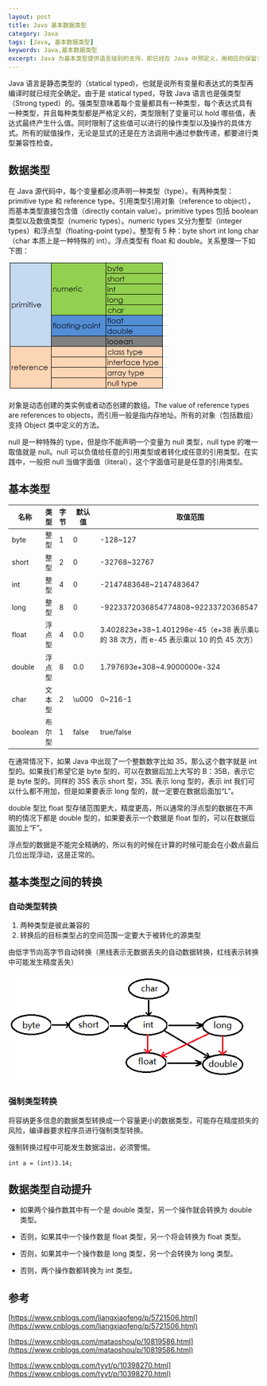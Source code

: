 ```yaml
---
layout: post
title: Java 基本数据类型
category: Java
tags: [Java, 基本数据类型]
keywords: Java,基本数据类型
excerpt: Java 为基本类型提供语言级别的支持，即已经在 Java 中预定义，用相应的保留关键字表示。基本类型是单个值，而不是复杂的对象，基本类型不是面向对象的，主要出去效率方面的考虑，但是同时也提供基本类型的对象版本，即基本类型的包装器（wrapper）。
---
```


Java 语言是静态类型的（statical typed)，也就是说所有变量和表达式的类型再编译时就已经完全确定。由于是 statical typed，导致 Java 语言也是强类型（Strong typed）的。强类型意味着每个变量都具有一种类型，每个表达式具有一种类型，并且每种类型都是严格定义的，类型限制了变量可以 hold 哪些值，表达式最终产生什么值。同时限制了这些值可以进行的操作类型以及操作的具体方式。所有的赋值操作，无论是显式的还是在方法调用中通过参数传递，都要进行类型兼容性检查。

## 数据类型

在 Java 源代码中，每个变量都必须声明一种类型（type）。有两种类型：primitive type 和 reference type。引用类型引用对象（reference to object），而基本类型直接包含值（directly contain value）。primitive types 包括 boolean 类型以及数值类型（numeric types）。numeric types 又分为整型（integer types）和浮点型（floating-point type）。整型有 5 种：byte short int long char（char 本质上是一种特殊的 int）。浮点类型有 float 和 double。关系整理一下如下图：

![](/assets/images/2020/Java_Data_Types.png)

对象是动态创建的类实例或者动态创建的数组。The value of reference types are references to objects，而引用一般是指内存地址。所有的对象（包括数组）支持 Object 类中定义的方法。

null 是一种特殊的 type，但是你不能声明一个变量为 null 类型，null type 的唯一取值就是 null。null 可以负值给任意的引用类型或者转化成任意的引用类型。在实践中，一般把 null 当做字面值（literal），这个字面值可是是任意的引用类型。

## 基本类型

| 名称 | 类型 | 字节 | 默认值 | 取值范围 |
| ---- | ---- | ---- | ---- | ---- |
| byte | 整型 | 1 | 0 | -128~127 |
| short | 整型 | 2 | 0 | -32768~32767 |
| int | 整型 | 4 | 0 | -2147483648~2147483647 |
| long | 整型 | 8 | 0 | -9223372036854774808~9223372036854774807 |
| float | 浮点型 | 4 | 0.0 | 3.402823e+38~1.401298e-45（e+38 表示乘以 10 的 38 次方，而 e-45 表示乘以 10 的负 45 次方）|
| double | 浮点型 | 8 | 0.0 | 1.797693e+308~4.9000000e-324 |
| char | 文本型 | 2 | \u000 | 0~216-1 |
| boolean | 布尔型 | 1 | false | true/false |

在通常情况下，如果 Java 中出现了一个整数数字比如 35，那么这个数字就是 int 型的。如果我们希望它是 byte 型的，可以在数据后加上大写的 B：35B，表示它是 byte 型的。同样的 35S 表示 short 型，35L 表示 long 型的，表示 int 我们可以什么都不用加，但是如果要表示 long 型的，就一定要在数据后面加“L”。

double 型比 float 型存储范围更大，精度更高，所以通常的浮点型的数据在不声明的情况下都是 double 型的，如果要表示一个数据是 float 型的，可以在数据后面加上“F”。

浮点型的数据是不能完全精确的，所以有的时候在计算的时候可能会在小数点最后几位出现浮动，这是正常的。

## 基本类型之间的转换

### 自动类型转换

1. 两种类型是彼此兼容的
2. 转换后的目标类型占的空间范围一定要大于被转化的源类型

由低字节向高字节自动转换（黑线表示无数据丢失的自动数据转换，红线表示转换中可能发生精度丢失）

![](/assets/images/2020/Java_Primitive_Types_Conversion.png)

### 强制类型转换

将容纳更多信息的数据类型转换成一个容量更小的数据类型，可能存在精度损失的风险，编译器要求程序员进行强制类型转换。

强制转换过程中可能发生数据溢出，必须警惕。

```
int a = (int)3.14;
```

## 数据类型自动提升

* 如果两个操作数其中有一个是 double 类型，另一个操作就会转换为 double 类型。

* 否则，如果其中一个操作数是 float 类型，另一个将会转换为 float 类型。

* 否则，如果其中一个操作数是 long 类型，另一个会转换为 long 类型。

* 否则，两个操作数都转换为 int 类型。

## 参考

[https://www.cnblogs.com/liangxiaofeng/p/5721506.html](https://www.cnblogs.com/liangxiaofeng/p/5721506.html)

[https://www.cnblogs.com/mataoshou/p/10819586.html](https://www.cnblogs.com/mataoshou/p/10819586.html)

[https://www.cnblogs.com/tyyt/p/10398270.html](https://www.cnblogs.com/tyyt/p/10398270.html)

